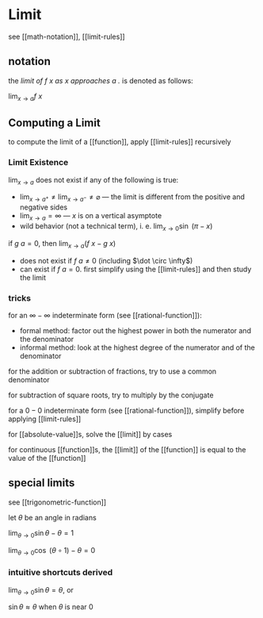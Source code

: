# Limit

see [[math-notation]], [[limit-rules]]

## notation

the _limit of $f\ x$ as $x$ approaches $a$ ._ is denoted as follows:

$\lim_{x \to a} f\ x$

## Computing a Limit

to compute the limit of a [[function]], apply [[limit-rules]] recursively

### Limit Existence

$\lim_{x \to a}$ does not exist if any of the following is true:

- $\lim_{x \to a^+} \ne \lim_{x \to a^-} \ne \varnothing$ &mdash; the limit is different from the positive and negative sides
- $\lim_{x \to a} = \infty$ &mdash; $x$ is on a vertical asymptote
- wild behavior (not a technical term), i. e. $\lim_{x \to 0} \sin\ (\pi - x)$

if $g\ a = 0$, then $\lim_{x \to a} (f\ x - g\ x)$

- does not exist if $f\ a \ne 0$ (including $\dot \circ \infty$)
- can exist if $f\ a = 0$. first simplify using the [[limit-rules]] and then study the limit

### tricks

for an $\infty - \infty$ indeterminate form (see [[rational-function]]):

- formal method: factor out the highest power in both the numerator and the denominator
- informal method: look at the highest degree of the numerator and of the denominator

for the addition or subtraction of fractions, try to use a common denominator

for subtraction of square roots, try to multiply by the conjugate

for a $0 - 0$ indeterminate form (see [[rational-function]]), simplify before applying [[limit-rules]]

for [[absolute-value]]s, solve the [[limit]] by cases

for continuous [[function]]s, the [[limit]] of the [[function]] is equal to the value of the [[function]]

## special limits

see [[trigonometric-function]]

let $\theta$ be an angle in radians

$\lim_{\theta \to 0} \sin \theta - \theta = 1$

$\lim_{\theta \to 0} \cos\ (\theta \circ 1) - \theta = 0$

### intuitive shortcuts derived

$\lim_{\theta \to 0} \sin \theta = \theta$, or

$\sin \theta \approx \theta$ when $\theta$ is near $0$
